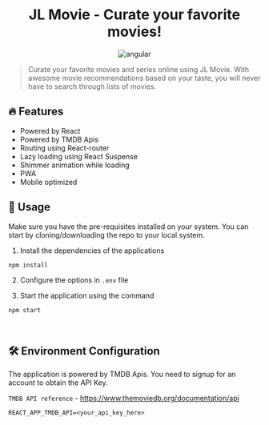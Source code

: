 <h1 align="center">JL Movie - Curate your favorite movies!</h1>
<p align="center">
  <a>
    <img src="https://img.shields.io/badge/React-v16-blue" alt="angular">
  </a>
</p>

> Curate your favorite movies and series online using JL Movie. With awesome movie recommendations based on your taste, you will never have to search through lists of movies.

## 🔥 Features

- Powered by React
- Powered by TMDB Apis
- Routing using React-router
- Lazy loading using React Suspense
- Shimmer animation while loading
- PWA
- Mobile optimized

## 🚀 Usage

Make sure you have the pre-requisites installed on your system. You can start by cloning/downloading the repo to your local system.

1. Install the dependencies of the applications

```
npm install
```

2. Configure the options in `.env` file

3. Start the application using the command

```
npm start
```

<br>

## 🛠 Environment Configuration

The application is powered by TMDB Apis. You need to signup for an account to obtain the API Key.

`TMDB API reference` - https://www.themoviedb.org/documentation/api

```
REACT_APP_TMDB_API=<your_api_key_here>
```

<br>
